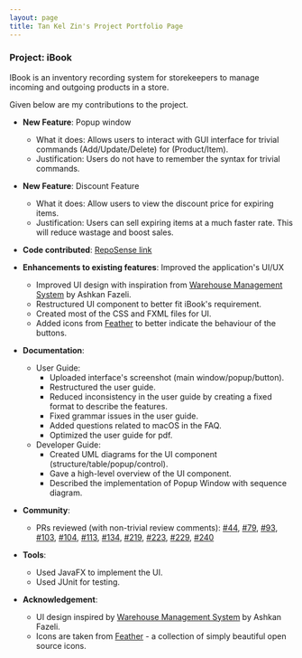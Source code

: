```yaml
---
layout: page
title: Tan Kel Zin's Project Portfolio Page
---
```


### Project: iBook

IBook is an inventory recording system for storekeepers to manage incoming and outgoing products in a store.

Given below are my contributions to the project.

* **New Feature**: Popup window
  * What it does: Allows users to interact with GUI interface for trivial commands (Add/Update/Delete) for (Product/Item).
  * Justification: Users do not have to remember the syntax for trivial commands.

* **New Feature**: Discount Feature
  * What it does: Allow users to view the discount price for expiring items.
  * Justification: Users can sell expiring items at a much faster rate. This will reduce wastage and boost sales.

* **Code contributed**: [RepoSense link](https://nus-cs2103-ay2122s2.github.io/tp-dashboard/?search=mechfrog88&breakdown=true)

* **Enhancements to existing features**: Improved the application's UI/UX
  * Improved UI design with inspiration from [Warehouse Management System](https://dribbble.com/shots/16271310-Warehouse-Management-System) by Ashkan Fazeli.
  * Restructured UI component to better fit iBook's requirement.
  * Created most of the CSS and FXML files for UI.
  * Added icons from [Feather](https://feathericons.com/) to better indicate the behaviour of the buttons.

* **Documentation**:
  * User Guide:
    * Uploaded interface's screenshot (main window/popup/button).
    * Restructured the user guide.
    * Reduced inconsistency in the user guide by creating a fixed format to describe the features.
    * Fixed grammar issues in the user guide.
    * Added questions related to macOS in the FAQ.
    * Optimized the user guide for pdf.
  * Developer Guide:
    * Created UML diagrams for the UI component (structure/table/popup/control).
    * Gave a high-level overview of the UI component.
    * Described the implementation of Popup Window with sequence diagram.

* **Community**:
  * PRs reviewed (with non-trivial review comments): [\#44](https://github.com/AY2122S2-CS2103T-T09-4/tp/pull/44), [\#79](https://github.com/AY2122S2-CS2103T-T09-4/tp/pull/79), [\#93](https://github.com/AY2122S2-CS2103T-T09-4/tp/pull/93), [\#103](https://github.com/AY2122S2-CS2103T-T09-4/tp/pull/103), [\#104](https://github.com/AY2122S2-CS2103T-T09-4/tp/pull/104), [\#113](https://github.com/AY2122S2-CS2103T-T09-4/tp/pull/113), [\#134](https://github.com/AY2122S2-CS2103T-T09-4/tp/pull/134), [\#219](https://github.com/AY2122S2-CS2103T-T09-4/tp/pull/219), [\#223](https://github.com/AY2122S2-CS2103T-T09-4/tp/pull/223), [\#229](https://github.com/AY2122S2-CS2103T-T09-4/tp/pull/229), [\#240](https://github.com/AY2122S2-CS2103T-T09-4/tp/pull/240)

* **Tools**:
  * Used JavaFX to implement the UI.
  * Used JUnit for testing.

* **Acknowledgement**:
  * UI design inspired by [Warehouse Management System](https://dribbble.com/shots/16271310-Warehouse-Management-System) by Ashkan Fazeli.
  * Icons are taken from [Feather](https://feathericons.com/) - a collection of simply beautiful open source icons.

